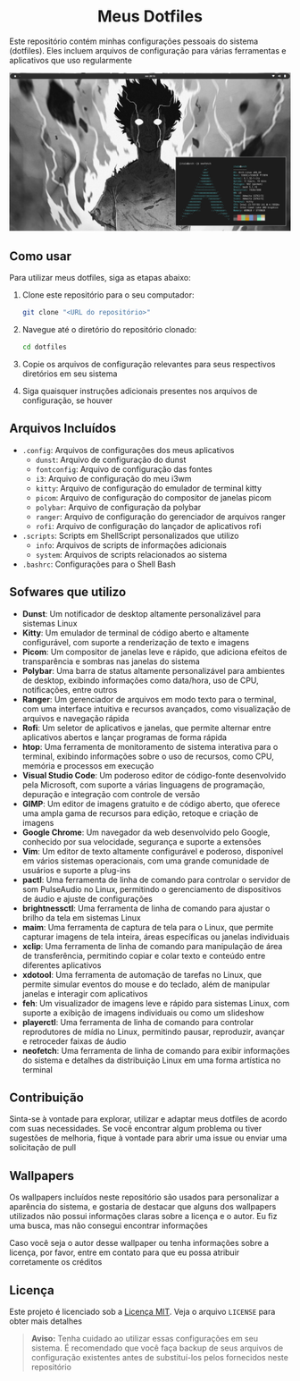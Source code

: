 <div align="center">

# Meus Dotfiles

</div>

Este repositório contém minhas configurações pessoais do sistema (dotfiles). Eles incluem arquivos de configuração para várias ferramentas e aplicativos que uso regularmente

![Captura de tela do meu sistema](.images/captura-de-tela-09-06-23-20-13-11.png)

## Como usar

Para utilizar meus dotfiles, siga as etapas abaixo:

1. Clone este repositório para o seu computador:

    ```sh
    git clone "<URL do repositório>"
    ```

2. Navegue até o diretório do repositório clonado:

    ```sh
    cd dotfiles
    ```

3. Copie os arquivos de configuração relevantes para seus respectivos diretórios em seu sistema
4. Siga quaisquer instruções adicionais presentes nos arquivos de configuração, se houver

## Arquivos Incluídos

- `.config`: Arquivos de configurações dos meus aplicativos
  - `dunst`: Arquivo de configuração do dunst
  - `fontconfig`: Arquivo de configuração das fontes
  - `i3`: Arquivo de configuração do meu i3wm
  - `kitty`: Arquivo de configuração do emulador de terminal kitty
  - `picom`: Arquivo de configuração do compositor de janelas picom
  - `polybar`: Arquivo de configuração da polybar
  - `ranger`: Arquivo de configuração do gerenciador de arquivos ranger
  - `rofi`: Arquivo de configuração do lançador de aplicativos rofi
- `.scripts`: Scripts em ShellScript personalizados que utilizo
  - `info`: Arquivos de scripts de informações adicionais
  - `system`: Arquivos de scripts relacionados ao sistema
- `.bashrc`: Configurações para o Shell Bash

## Sofwares que utilizo

- **Dunst**: Um notificador de desktop altamente personalizável para sistemas Linux
- **Kitty**: Um emulador de terminal de código aberto e altamente configurável, com suporte a renderização de texto e imagens
- **Picom**: Um compositor de janelas leve e rápido, que adiciona efeitos de transparência e sombras nas janelas do sistema
- **Polybar**: Uma barra de status altamente personalizável para ambientes de desktop, exibindo informações como data/hora, uso de CPU, notificações, entre outros
- **Ranger**: Um gerenciador de arquivos em modo texto para o terminal, com uma interface intuitiva e recursos avançados, como visualização de arquivos e navegação rápida
- **Rofi**: Um seletor de aplicativos e janelas, que permite alternar entre aplicativos abertos e lançar programas de forma rápida
- **htop**: Uma ferramenta de monitoramento de sistema interativa para o terminal, exibindo informações sobre o uso de recursos, como CPU, memória e processos em execução
- **Visual Studio Code**: Um poderoso editor de código-fonte desenvolvido pela Microsoft, com suporte a várias linguagens de programação, depuração e integração com controle de versão
- **GIMP**: Um editor de imagens gratuito e de código aberto, que oferece uma ampla gama de recursos para edição, retoque e criação de imagens
- **Google Chrome**: Um navegador da web desenvolvido pelo Google, conhecido por sua velocidade, segurança e suporte a extensões
- **Vim**: Um editor de texto altamente configurável e poderoso, disponível em vários sistemas operacionais, com uma grande comunidade de usuários e suporte a plug-ins
- **pactl**: Uma ferramenta de linha de comando para controlar o servidor de som PulseAudio no Linux, permitindo o gerenciamento de dispositivos de áudio e ajuste de configurações
- **brightnessctl**: Uma ferramenta de linha de comando para ajustar o brilho da tela em sistemas Linux
- **maim**: Uma ferramenta de captura de tela para o Linux, que permite capturar imagens de tela inteira, áreas específicas ou janelas individuais
- **xclip**: Uma ferramenta de linha de comando para manipulação de área de transferência, permitindo copiar e colar texto e conteúdo entre diferentes aplicativos
- **xdotool**: Uma ferramenta de automação de tarefas no Linux, que permite simular eventos do mouse e do teclado, além de manipular janelas e interagir com aplicativos
- **feh**: Um visualizador de imagens leve e rápido para sistemas Linux, com suporte a exibição de imagens individuais ou como um slideshow
- **playerctl**: Uma ferramenta de linha de comando para controlar reprodutores de mídia no Linux, permitindo pausar, reproduzir, avançar e retroceder faixas de áudio
- **neofetch**: Uma ferramenta de linha de comando para exibir informações do sistema e detalhes da distribuição Linux em uma forma artística no terminal

## Contribuição

Sinta-se à vontade para explorar, utilizar e adaptar meus dotfiles de acordo com suas necessidades. Se você encontrar algum problema ou tiver sugestões de melhoria, fique à vontade para abrir uma issue ou enviar uma solicitação de pull

## Wallpapers

Os wallpapers incluídos neste repositório são usados para personalizar a aparência do sistema, e gostaria de destacar que alguns dos wallpapers utilizados não possui informações claras sobre a licença e o autor. Eu fiz uma busca, mas não consegui encontrar informações

Caso você seja o autor desse wallpaper ou tenha informações sobre a licença, por favor, entre em contato para que eu possa atribuir corretamente os créditos

## Licença

Este projeto é licenciado sob a [Licença MIT](https://github.com/itaaloluz/dotfiles/blob/master/LICENSE). Veja o arquivo `LICENSE` para obter mais detalhes

> **Aviso:** Tenha cuidado ao utilizar essas configurações em seu sistema. É recomendado que você faça backup de seus arquivos de configuração existentes antes de substituí-los pelos fornecidos neste repositório
